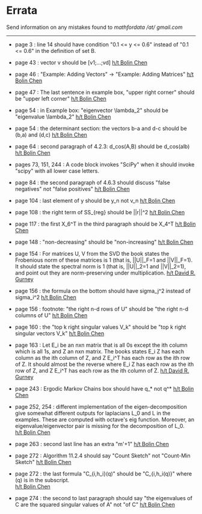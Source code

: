 # Errata

Send information on any mistakes found to *mathfordata /at/ gmail.com*

---
* page 3 : line 14 should have condition "0.1 <= y <= 0.6" instead of "0.1 <= 0.6" in the definition of set B.  

* page 43 : vector v should be [v1;...;vd] 
  [h/t Bolin Chen](https://teacher.nwpu.edu.cn/m/en/2015010039.html)
  
* page 46 :  "Example: Adding Vectors" -> "Example: Adding Matrices"
  [h/t Bolin Chen](https://teacher.nwpu.edu.cn/m/en/2015010039.html)

* page 47 : The last sentence in example box, "upper right corner" should be "upper left corner"
  [h/t Bolin Chen](https://teacher.nwpu.edu.cn/m/en/2015010039.html)

* page 54 : in Example box: "eigenvector \lambda_2" should be "eigenvalue \lambda_2"
  [h/t Bolin Chen](https://teacher.nwpu.edu.cn/m/en/2015010039.html)

* page 54 : the determinant section:  the vectors b-a and d-c should be (b,a) and (d,c)
  [h/t Bolin Chen](https://teacher.nwpu.edu.cn/m/en/2015010039.html)
 
* page 64 : second paragraph of 4.2.3: d_cos(A,B) should be d_cos(alb)
  [h/t Bolin Chen](https://teacher.nwpu.edu.cn/m/en/2015010039.html)

* pages 73, 151, 244 : A code block invokes "SciPy" when it should invoke "scipy" with all lower case letters.  

* page 84 : the second paragraph of 4.6.3 should discuss "false negatives" not "false positives"
  [h/t Bolin Chen](https://teacher.nwpu.edu.cn/m/en/2015010039.html)
  
* page 104 : last element of y should be y_n not v_n
  [h/t Bolin Chen](https://teacher.nwpu.edu.cn/m/en/2015010039.html)
  
* page 108 : the right term of SS_{reg} should be ||r||^2
  [h/t Bolin Chen](https://teacher.nwpu.edu.cn/m/en/2015010039.html)
  
* page 117 : the first X_6^T in the third paragraph should be X_4^T
  [h/t Bolin Chen](https://teacher.nwpu.edu.cn/m/en/2015010039.html)
  
* page 148 : "non-decreasing" should be "non-increasing"
  [h/t Bolin Chen](https://teacher.nwpu.edu.cn/m/en/2015010039.html)

* page 154 : For matrices U, V from the SVD the book states the Frobenious norm of these matrices is 1 (that is, \|\|U\|\|_F=1 and \|\|V\|\|_F=1).  It should state the spectral norm is 1 (that is, \|\|U\|\|_2=1 and \|\|V\|\|_2=1), and point out they are norm-preserving under multiplication.  [h/t David R. Gurney](https://www.maa.org/press/maa-reviews/mathematical-foundations-for-data-analysis)

* page 156 : the formula on the bottom should have sigma_j^2 instead of sigma_i^2
  [h/t Bolin Chen](https://teacher.nwpu.edu.cn/m/en/2015010039.html)
  
* page 156 : footnote: "the right n-d rows of U" should be "the right n-d columns of U"
  [h/t Bolin Chen](https://teacher.nwpu.edu.cn/m/en/2015010039.html)

* page 160 : the "top k right singular values V_k" should be "top k right singular vectors V_k"
  [h/t Bolin Chen](https://teacher.nwpu.edu.cn/m/en/2015010039.html)

* page 163 : Let E_i be an nxn matrix that is all 0s except the ith column which is all 1s, and Z an nxn matrix.  The books states E_i Z has each column as the ith column of Z, and Z E_i^T has each row as the ith row of Z.  It should almost be the reverse where E_i Z has each row as the ith row of Z, and Z E_i^T has each row as the ith column of Z.   [h/t David R. Gurney](https://www.maa.org/press/maa-reviews/mathematical-foundations-for-data-analysis)

* page 243 : Ergodic Markov Chains box should have q_* not q^*
  [h/t Bolin Chen](https://teacher.nwpu.edu.cn/m/en/2015010039.html)
  
* page 252, 254 : different implementation of the eigen-decomposition give somewhat different outputs for laplacians L_0 and L in the examples.  These are computed with octave's eig function.  Moreover, an eigenvalue/eigenvector pair is missing for the decomposition of L_0.  
  [h/t Bolin Chen](https://teacher.nwpu.edu.cn/m/en/2015010039.html)

* page 263 : second last line has an extra "m'+1"
  [h/t Bolin Chen](https://teacher.nwpu.edu.cn/m/en/2015010039.html)
  
* page 272 : Algorithm 11.2.4 should say "Count Sketch" not "Count-Min Sketch"
  [h/t Bolin Chen](https://teacher.nwpu.edu.cn/m/en/2015010039.html)
  
* page 272 : the last formula "C_{i,h_i}(q)" should be "C_{i,h_i(q)}" where (q) is in the subscript.  
  [h/t Bolin Chen](https://teacher.nwpu.edu.cn/m/en/2015010039.html)

* page 274 : the second to last paragraph should say "the eigenvalues of C are the squared singular values of A" not "of C"
  [h/t Bolin Chen](https://teacher.nwpu.edu.cn/m/en/2015010039.html)

